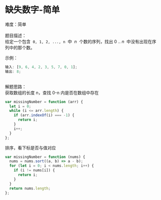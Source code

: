 # 缺失数字-简单

难度：简单<br />
<br />题目描述：<br />给定一个包含  `0, 1, 2, ..., n`  中  *n*  个数的序列，找出 0 .. *n*  中没有出现在序列中的那个数。

示例：

```javascript
输入: [9, 6, 4, 2, 3, 5, 7, 0, 1];
输出: 8;
```

<br />解题思路：<br />获取数组的长度 n，查找 0-n 内是否在数组中存在

```javascript
var missingNumber = function (arr) {
  let i = 0;
  while (i <= arr.length) {
    if (arr.indexOf(i) === -1) {
      return i;
    }
    i++;
  }
};
```

排序，看下标是否与值对应<br />

```javascript
var missingNumber = function (nums) {
  nums = nums.sort((a, b) => a - b);
  for (let i = 0; i < nums.length; i++) {
    if (i != nums[i]) {
      return i;
    }
  }
  return nums.length;
};
```
